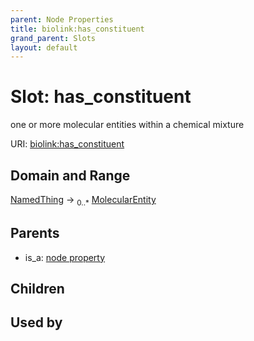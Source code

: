 ```yaml
---
parent: Node Properties
title: biolink:has_constituent
grand_parent: Slots
layout: default
---
```


# Slot: has_constituent


one or more molecular entities within a chemical mixture

URI: [biolink:has_constituent](https://w3id.org/biolink/vocab/has_constituent)

## Domain and Range

[NamedThing](NamedThing.md) ->  <sub>0..*</sub> [MolecularEntity](MolecularEntity.md)

## Parents

 *  is_a: [node property](node_property.md)

## Children


## Used by

